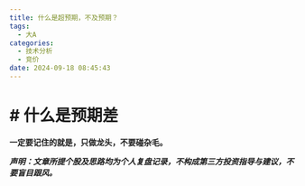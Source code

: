 ```yaml
---
title: 什么是超预期，不及预期？
tags:
  - 大A
categories:
  - 技术分析
  - 竞价
date: 2024-09-18 08:45:43
---
```




# # 什么是预期差







**一定要记住的就是，只做龙头，不要碰杂毛。**



***声明：文章所提个股及思路均为个人复盘记录，不构成第三方投资指导与建议，不要盲目跟风。***
